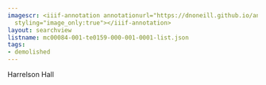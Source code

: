 ```yaml
---
imagescr: <iiif-annotation annotationurl="https://dnoneill.github.io/annotate/annotations/mc00084-001-te0159-000-001-0001-001.json"
  styling="image_only:true"></iiif-annotation>
layout: searchview
listname: mc00084-001-te0159-000-001-0001-list.json
tags:
- demolished
---
```

Harrelson Hall

